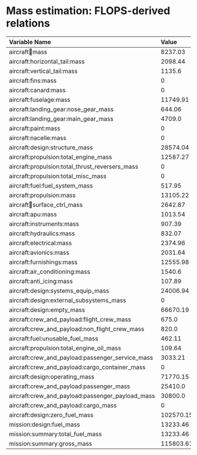 # Mass estimation: FLOPS-derived relations
| Variable Name | Value | Units |
| :- | :- | :- |
| aircraft:wing:mass | 8237.03 | lbm |
| aircraft:horizontal_tail:mass | 2098.44 | lbm |
| aircraft:vertical_tail:mass | 1135.6 | lbm |
| aircraft:fins:mass | 0 | lbm |
| aircraft:canard:mass | 0 | lbm |
| aircraft:fuselage:mass | 11749.91 | lbm |
| aircraft:landing_gear:nose_gear_mass | 644.06 | lbm |
| aircraft:landing_gear:main_gear_mass | 4709.0 | lbm |
| aircraft:paint:mass | 0 | lbm |
| aircraft:nacelle:mass | 0 | lbm |
| aircraft:design:structure_mass | 28574.04 | lbm |
| aircraft:propulsion:total_engine_mass | 12587.27 | lbm |
| aircraft:propulsion:total_thrust_reversers_mass | 0 | lbm |
| aircraft:propulsion:total_misc_mass | 0 | lbm |
| aircraft:fuel:fuel_system_mass | 517.95 | lbm |
| aircraft:propulsion:mass | 13105.22 | lbm |
| aircraft:wing:surface_ctrl_mass | 2642.87 | lbm |
| aircraft:apu:mass | 1013.54 | lbm |
| aircraft:instruments:mass | 907.39 | lbm |
| aircraft:hydraulics:mass | 832.07 | lbm |
| aircraft:electrical:mass | 2374.96 | lbm |
| aircraft:avionics:mass | 2031.64 | lbm |
| aircraft:furnishings:mass | 12555.98 | lbm |
| aircraft:air_conditioning:mass | 1540.6 | lbm |
| aircraft:anti_icing:mass | 107.89 | lbm |
| aircraft:design:systems_equip_mass | 24006.94 | lbm |
| aircraft:design:external_subsystems_mass | 0 | lbm |
| aircraft:design:empty_mass | 66670.19 | lbm |
| aircraft:crew_and_payload:flight_crew_mass | 675.0 | lbm |
| aircraft:crew_and_payload:non_flight_crew_mass | 820.0 | lbm |
| aircraft:fuel:unusable_fuel_mass | 462.11 | lbm |
| aircraft:propulsion:total_engine_oil_mass | 109.64 | lbm |
| aircraft:crew_and_payload:passenger_service_mass | 3033.21 | lbm |
| aircraft:crew_and_payload:cargo_container_mass | 0 | lbm |
| aircraft:design:operating_mass | 71770.15 | lbm |
| aircraft:crew_and_payload:passenger_mass | 25410.0 | lbm |
| aircraft:crew_and_payload:passenger_payload_mass | 30800.0 | lbm |
| aircraft:crew_and_payload:cargo_mass | 0 | lbm |
| aircraft:design:zero_fuel_mass | 102570.15 | lbm |
| mission:design:fuel_mass | 13233.46 | lbm |
| mission:summary:total_fuel_mass | 13233.46 | lbm |
| mission:summary:gross_mass | 115803.61 | lbm |

